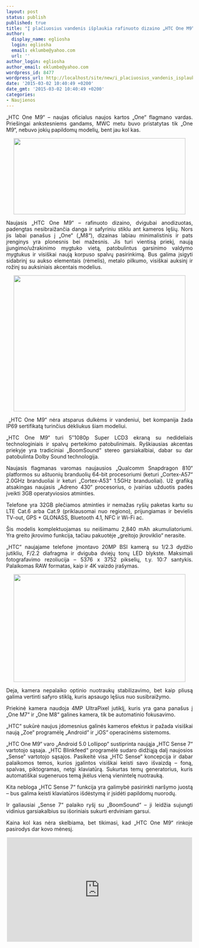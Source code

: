 ```yaml
---
layout: post
status: publish
published: true
title: "Į plačiuosius vandenis išplaukia rafinuoto dizaino „HTC One M9“"
author:
  display_name: egliosha
  login: egliosha
  email: eklumbe@yahoo.com
  url: ''
author_login: egliosha
author_email: eklumbe@yahoo.com
wordpress_id: 8477
wordpress_url: http://localhost/site/new/i_placiuosius_vandenis_isplaukia_rafinuoto_dizaino_htc_one_m9/
date: '2015-03-02 10:40:49 +0200'
date_gmt: '2015-03-02 10:40:49 +0200'
categories:
- Naujienos
---
```

<p style="text-align: justify;">
	&bdquo;HTC One M9&ldquo; &ndash; naujas oficialus naujos kartos &bdquo;One&ldquo; flagmano vardas. Prie&scaron;ingai ankstesniems gandams, MWC metu buvo pristatytas tik &bdquo;One M9&ldquo;, nebuvo jokių papildomų modelių, bent jau kol kas.</p>
<p style="text-align: center;">
	<a href="http://technews.lt/userfiles/HTC One M9.jpg"><img alt="" src="http://technews.lt/userfiles/HTC One M9.jpg" style="width: 464px; height: 205px;" /></a></p>
<p style="text-align: justify;">
	Naujasis &bdquo;HTC One M9&ldquo; &ndash; rafinuoto dizaino, dvigubai anodizuotas, padengtas nesibraižančia danga ir safyriniu stiklu ant kameros lę&scaron;ių. Nors jis labai pana&scaron;us į &bdquo;One&ldquo; (&bdquo;M8&ldquo;), dizainas labiau minimalistinis ir pats įrenginys yra plonesnis bei mažesnis. Jis turi vientisą priekį, naują įjungimo/užrakinimo mygtuko vietą, patobulintus garsinimo valdymo mygtukus ir visi&scaron;kai naują korpuso spalvų pasirinkimą. Bus galima įsigyti sidabrinį su aukso elementais (rėmelis), metalo pilkumo, visi&scaron;kai auksinį ir rožinį su auksiniais akcentais modelius.</p>
<p style="text-align: center;">
	<a href="http://technews.lt/userfiles/HTC One M9_3.jpg"><img alt="" src="http://technews.lt/userfiles/HTC One M9_3.jpg" style="width: 464px; height: 366px;" /></a></p>
<p style="text-align: justify;">
	&nbsp;&bdquo;HTC One M9&ldquo; nėra atsparus dulkėms ir vandeniui, bet kompanija žada IP69 sertifikatą turinčius dėkliukus &scaron;iam modeliui.</p>
<p style="text-align: justify;">
	&bdquo;HTC One M9&ldquo; turi 5&Prime;1080p Super LCD3 ekraną su nedideliais technologiniais ir spalvų perteikimo patobulinimais. Ry&scaron;kiausias akcentas priekyje yra tradiciniai &bdquo;BoomSound&ldquo; stereo garsiakalbiai, dabar su dar patobulinta Dolby Sound technologija.</p>
<p style="text-align: justify;">
	Naujasis flagmanas varomas naujausios &bdquo;Qualcomm Snapdragon 810&ldquo; platformos su a&scaron;tuonių branduolių 64-bit procesoriumi (keturi &bdquo;Cortex-A57&ldquo; 2.0GHz branduoliai ir keturi &bdquo;Cortex-A53&ldquo; 1.5GHz branduoliai). Už grafiką atsakingas naujasis &bdquo;Adreno 430&ldquo; procesorius, o įvairias užduotis padės įveikti 3GB operatyviosios atminties.</p>
<p style="text-align: justify;">
	Telefone yra 32GB plečiamos atminties ir nemažas ry&scaron;ių paketas kartu su LTE Cat.6 arba Cat.9 (priklausomai nuo regiono), prijungiamas ir bevielis TV-out, GPS + GLONASS, Bluetooth 4.1, NFC ir Wi-Fi ac.</p>
<p style="text-align: justify;">
	&Scaron;is modelis komplektuojamas su nei&scaron;imamu 2,840 mAh akumuliatoriumi. Yra greito įkrovimo funkcija, tačiau pakuotėje &bdquo;greitojo įkroviklio&ldquo; nerasite.</p>
<p style="text-align: justify;">
	&bdquo;HTC&ldquo; naujajame telefone įmontavo 20MP BSI kamerą su 1/2.3 dydžio jutikliu, F/2.2 diafragma ir dviguba dviejų tonų LED blykste. Maksimali fotografavimo rezoliucija &ndash; 5376 x 3752 pikselių, t.y. 10:7 santykis. Palaikomas RAW formatas, kaip ir 4K vaizdo įra&scaron;ymas.</p>
<p style="text-align: center;">
	<a href="http://technews.lt/userfiles/HTC One M9_1.jpg"><img alt="" src="http://technews.lt/userfiles/HTC One M9_1.jpg" style="width: 464px; height: 290px;" /></a></p>
<p style="text-align: justify;">
	Deja, kamera nepalaiko optinio nuotraukų stabilizavimo, bet kaip pliusą galima vertinti safyro stiklą, kuris apsaugo lę&scaron;ius nuo susibraižymo.</p>
<p style="text-align: justify;">
	Priekinė kamera naudoja 4MP UltraPixel jutiklį, kuris yra gana pana&scaron;us į &bdquo;One M7&ldquo; ir &bdquo;One M8&ldquo; galines kamera, tik be automatinio fokusavimo.</p>
<p style="text-align: justify;">
	&bdquo;HTC&ldquo; sukūrė naujus įdomesnius galinės kameros efektus ir pažada visi&scaron;kai naują &bdquo;Zoe&ldquo; programėlę &bdquo;Android&ldquo; ir &bdquo;iOS&ldquo; operacinėms sistemoms.</p>
<p style="text-align: justify;">
	&bdquo;HTC One M9&ldquo; varo &bdquo;Android 5.0 Lollipop&ldquo; sustiprinta naująja &bdquo;HTC Sense 7&ldquo; vartotojo sąsaja. &bdquo;HTC Blinkfeed&ldquo; programėlė sudaro didžiąją dalį naujosios &bdquo;Sense&ldquo; vartotojo sąsajos. Pasikeitė visa &bdquo;HTC Sense&ldquo; koncepcija ir dabar palaikomos temos, kurios įgalintos visi&scaron;kai keisti savo i&scaron;vaizdą &ndash; foną, spalvas, piktogramas, netgi klaviatūrą. Sukurtas temų generatorius, kuris automati&scaron;kai sugeneruos temą įkėlus vieną vienintelę nuotrauką.</p>
<p style="text-align: justify;">
	Kita nebloga &bdquo;HTC Sense 7&ldquo; funkcija yra galimybė pasirinkti nar&scaron;ymo juostą &ndash; bus galima keisti klaviatūros i&scaron;dėstymą ir įsidėti papildomų nuorodų.</p>
<p style="text-align: justify;">
	Ir galiausiai &bdquo;Sense 7&ldquo; palaiko ry&scaron;į su &bdquo;BoomSound&ldquo; &ndash; ji leidžia sujungti vidinius garsiakalbius su i&scaron;oriniais sukurti erdviniam garsui.</p>
<p style="text-align: justify;">
	Kaina kol kas nėra skelbiama, bet tikimasi, kad &bdquo;HTC One M9&ldquo; rinkoje pasirodys dar kovo mėnesį.</p>
<p style="text-align: center;">
	<iframe allowfullscreen="" frameborder="0" height="281" src="https://www.youtube.com/embed/5uQzi3Inm2o" width="500"></iframe></p>
